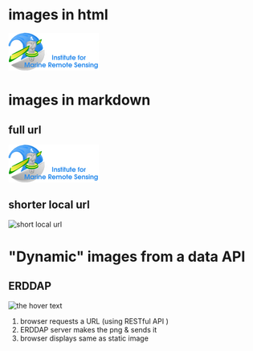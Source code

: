 # images in html

<img src="https://github.com/USF-IMARS/condition-reports/blob/master/assets/images/imars-logo.gif?raw=true">

# images in markdown

## full url
![long full url]( https://github.com/USF-IMARS/condition-reports/blob/master/assets/images/imars-logo.gif?raw=true )

## shorter local url
![short local url]( condition-reports/assets/images/imars-logo.gif?raw=true )

# "Dynamic" images from a data API
## ERDDAP

![the hover text]( https://coastwatch.pfeg.noaa.gov/erddap/tabledap/cwwcNDBCMet.png?longitude%2Clatitude%2Cwd&time%3E=2018-09-28T00%3A00%3A00Z&time%3C=2018-10-05T00%3A00%3A00Z&longitude%3E=-156&longitude%3C=-50&latitude%3E=-16&latitude%3C=90&.draw=markers&.marker=5%7C5&.color=0x000000&.colorBar=%7C%7C%7C%7C%7C&.land=under&.bgColor=0xffccccff )

1. browser requests a URL (using RESTful API )
2. ERDDAP server makes the png & sends it
3. browser displays same as static image
